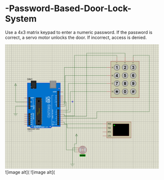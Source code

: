 # -Password-Based-Door-Lock-System
Use a 4x3 matrix keypad to enter a numeric password. If the password is correct, a servo motor unlocks the door. If incorrect, access is denied.

![image alt](https://github.com/jatinraj1312/-Password-Based-Door-Lock-System/blob/main/Screenshot%20(89).png?raw=true)
![image alt](
![image alt](
